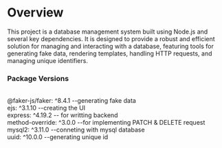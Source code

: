 # Overview
This project is a database management system built using Node.js and several key dependencies. It is designed to provide a robust and efficient solution for managing and interacting with a database, featuring tools for generating fake data, rendering templates, handling HTTP requests, and managing unique identifiers.
<br>
<h3>Package Versions</h3><br>
@faker-js/faker: ^8.4.1 --generating fake data<br>
ejs: ^3.1.10 --creating the UI<br>
express: ^4.19.2 -- for writting backend<br>
method-override: ^3.0.0 --for implementing PATCH & DELETE request<br>
mysql2: ^3.11.0 --conneting with mysql database<br>
uuid: ^10.0.0 --generating unique id<br>